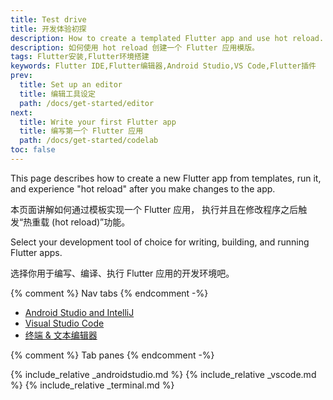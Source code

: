 ```yaml
---
title: Test drive
title: 开发体验初探
description: How to create a templated Flutter app and use hot reload.
description: 如何使用 hot reload 创建一个 Flutter 应用模版。
tags: Flutter安装,Flutter环境搭建
keywords: Flutter IDE,Flutter编辑器,Android Studio,VS Code,Flutter插件
prev:
  title: Set up an editor
  title: 编辑工具设定
  path: /docs/get-started/editor
next:
  title: Write your first Flutter app
  title: 编写第一个 Flutter 应用
  path: /docs/get-started/codelab
toc: false
---
```


This page describes how to create a new Flutter app from templates, run it,
and experience "hot reload" after you make changes to the app.

本页面讲解如何通过模板实现一个 Flutter 应用，
执行并且在修改程序之后触发“热重载 (hot reload)”功能。

Select your development tool of choice for writing, building, and running Flutter apps.

选择你用于编写、编译、执行 Flutter 应用的开发环境吧。

{% comment %} Nav tabs {% endcomment -%}
<ul class="nav nav-tabs" id="editor-setup" role="tablist">
  <li class="nav-item">
    <a class="nav-link active" id="androidstudio-tab" href="#androidstudio" role="tab" aria-controls="androidstudio" aria-selected="true">Android Studio and IntelliJ</a>
  </li>
  <li class="nav-item">
    <a class="nav-link" id="vscode-tab" href="#vscode" role="tab" aria-controls="vscode" aria-selected="false">Visual Studio Code</a>
  </li>
  <li class="nav-item">
    <a class="nav-link" id="terminal-tab" href="#terminal" role="tab" aria-controls="terminal" aria-selected="false">终端 & 文本编辑器</a>
  </li>
</ul>

{% comment %} Tab panes {% endcomment -%}
<div class="tab-content">
  {% include_relative _androidstudio.md %}
  {% include_relative _vscode.md %}
  {% include_relative _terminal.md %}
</div>


[Install]: /docs/get-started/install
[Main IntelliJ toolbar]: /assets/images/docs/tools/android-studio/main-toolbar.png
[Managing AVDs]: {{site.android-dev}}/studio/run/managing-avds
[Material Components]: {{site.material}}/guidelines

